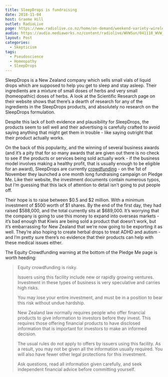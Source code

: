 ```yaml
---
title: SleepDrops is fundraising
date: 2018-11-04
host: Graeme Hill
outlet: RadioLive
page: https://www.radiolive.co.nz/home/on-demand/weekend-variety-wireless/2018/11/weekend-variety-wireless-icymi-041118.html
audio: https://audio.mediaworks.nz/content/radiolive/WVWSun/041118_WVW_SkepticalThoughts.mp3
layout: Post
categories:
  - Skepticism
tags:
  - Pseudoscience
  - Homeopathy
  - SleepDrops
---
```


SleepDrops is a New Zealand company which sells small vials of liquid drops which are supposed to help you get to sleep and stay asleep. Their ingredients are a mixture of small doses of herbs and very small (homeopathic) doses of herbs. A look at the Scientific Research page on their website shows that there’s a dearth of research for any of the ingredients in the SleepDrops products, and absolutely no research on the SleepDrops formulation.

<!-- more -->

Despite this lack of both evidence and plausibility for SleepDrops, the products seem to sell well and their advertising is carefully crafted to avoid saying anything that might get them in trouble - like saying outright that their product actually works.

On the back of this popularity, and the winning of several business awards (and it’s a pity that for so many awards that are given out there is no check to see if the products or services being sold actually work - if the business model involves making a healthy profit, that is usually enough to be eligible for an award), SleepDrops are currently [crowdfunding](https://www.pledgeme.co.nz/investments/333-sleepdrops-sleep-support-system-limited) - on the 1st of November they launched a one month long fundraising campaign on Pledge Me. Like their website, the investment documents contain numerous typos, but I’m guessing that this lack of attention to detail isn’t going to put people off.

Their hope is to raise between $0.5 and $2 million. With a minimum investment of $500 worth of $1 shares. By the end of the first day, they had raised $588,000, and the total currently sits at $689,000. It’s worrying that the company is going to use this money to expand into overseas markets - it’s bad enough that Kiwis are being sold a product that doesn’t work, but it’s embarrassing for New Zealand that we’re now going to be exporting it as well. They’re also hoping to create herbal drops to treat ADHD and autism - and I’m pretty sure there’s no evidence that their products can help with these medical issues either.

The Equity Crowdfunding warning at the bottom of the Pledge Me page is worth heeding:

> Equity crowdfunding is risky.
>
> Issuers using this facility include new or rapidly growing ventures. Investment in these types of business is very speculative and carries high risks.
>
> You may lose your entire investment, and must be in a position to bear this risk without undue hardship.
>
> New Zealand law normally requires people who offer financial products to give information to investors before they invest. This requires those offering financial products to have disclosed information that is important for investors to make an informed decision.
>
> The usual rules do not apply to offers by issuers using this facility. As a result, you may not be given all the information usually required. You will also have fewer other legal protections for this investment.
>
> Ask questions, read all information given carefully, and seek independent financial advice before committing yourself.
